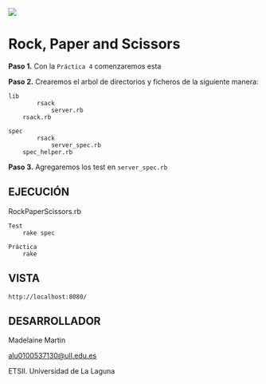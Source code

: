 ![](http://banot.etsii.ull.es/alu4103/rpsss.jpg)

Rock, Paper and Scissors
================================

**Paso 1.** Con la `Práctica 4` comenzaremos esta

**Paso 2.** Crearemos el arbol de directorios y ficheros de la siguiente manera:

	lib
			rsack
				server.rb
		rsack.rb
	
	spec
			rsack
				server_spec.rb
		spec_helper.rb

**Paso 3.** Agregaremos los test en `server_spec.rb`

## EJECUCIÓN ##

RockPaperScissors.rb
	
	Test
		rake spec

	Práctica
		rake

## VISTA ##

	http://localhost:8080/


## DESARROLLADOR ##

Madelaine Martin

alu0100537130@ull.edu.es

ETSII. Universidad de La Laguna



